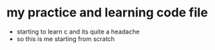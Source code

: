 # my practice and learning code file
* starting to learn c and its quite a headache
* so this is me starting from scratch